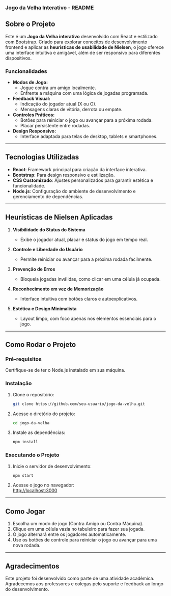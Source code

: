 ### **Jogo da Velha Interativo - README**

## **Sobre o Projeto**  
Este é um **Jogo da Velha interativo** desenvolvido com React e estilizado com Bootstrap. Criado para explorar conceitos de desenvolvimento frontend e aplicar as **heurísticas de usabilidade de Nielsen**, o jogo oferece uma interface intuitiva e amigável, além de ser responsivo para diferentes dispositivos.

### **Funcionalidades**
- **Modos de Jogo:**
  - Jogue contra um amigo localmente.
  - Enfrente a máquina com uma lógica de jogadas programada.
- **Feedback Visual:**
  - Indicação do jogador atual (X ou O).
  - Mensagens claras de vitória, derrota ou empate.
- **Controles Práticos:**
  - Botões para reiniciar o jogo ou avançar para a próxima rodada.
  - Placar persistente entre rodadas.
- **Design Responsivo:**
  - Interface adaptada para telas de desktop, tablets e smartphones.

---

## **Tecnologias Utilizadas**
- **React**: Framework principal para criação da interface interativa.
- **Bootstrap**: Para design responsivo e estilização.
- **CSS Customizado**: Ajustes personalizados para garantir estética e funcionalidade.
- **Node.js**: Configuração do ambiente de desenvolvimento e gerenciamento de dependências.

---

## **Heurísticas de Nielsen Aplicadas**
1. **Visibilidade do Status do Sistema**  
   - Exibe o jogador atual, placar e status do jogo em tempo real.
   
2. **Controle e Liberdade do Usuário**  
   - Permite reiniciar ou avançar para a próxima rodada facilmente.

3. **Prevenção de Erros**  
   - Bloqueia jogadas inválidas, como clicar em uma célula já ocupada.

4. **Reconhecimento em vez de Memorização**  
   - Interface intuitiva com botões claros e autoexplicativos.

5. **Estética e Design Minimalista**  
   - Layout limpo, com foco apenas nos elementos essenciais para o jogo.

---

## **Como Rodar o Projeto**

### **Pré-requisitos**
Certifique-se de ter o Node.js instalado em sua máquina.  

### **Instalação**
1. Clone o repositório:  
   ```bash
   git clone https://github.com/seu-usuario/jogo-da-velha.git
   ```
2. Acesse o diretório do projeto:  
   ```bash
   cd jogo-da-velha
   ```
3. Instale as dependências:  
   ```bash
   npm install
   ```

### **Executando o Projeto**
1. Inicie o servidor de desenvolvimento:  
   ```bash
   npm start
   ```
2. Acesse o jogo no navegador:  
   [http://localhost:3000](http://localhost:3000)

---

## **Como Jogar**
1. Escolha um modo de jogo (Contra Amigo ou Contra Máquina).
2. Clique em uma célula vazia no tabuleiro para fazer sua jogada.
3. O jogo alternará entre os jogadores automaticamente.
4. Use os botões de controle para reiniciar o jogo ou avançar para uma nova rodada.

---

## **Agradecimentos**
Este projeto foi desenvolvido como parte de uma atividade acadêmica. Agradecemos aos professores e colegas pelo suporte e feedback ao longo do desenvolvimento.


